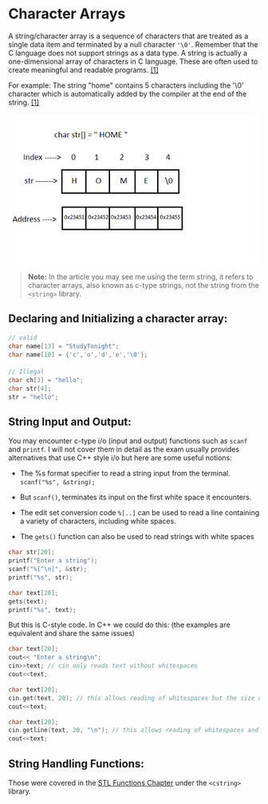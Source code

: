 # Character Arrays

A string/character array is a sequence of characters that are treated as a single data item and terminated by a null character `'\0'`. Remember that the C language does not support strings as a data type. A string is actually a one-dimensional array of characters in C language. These are often used to create meaningful and readable programs. [\[1\]][1]

For example: The string "home" contains 5 characters including the '\0' character which is automatically added by the compiler at the end of the string. [\[1\]][1]

![](/img/char-array1.png)


> **Note:** In the article you may see me using the term string, it refers to character arrays, also known as c-type strings, not the string from the `<string>` library.

## Declaring and Initializing a character array:

```C++
// valid
char name[13] = "StudyTonight";        
char name[10] = {'c','o','d','e','\0'};      

// Illegal
char ch[3] = "hello";    
char str[4];
str = "hello";  
```

## String Input and Output:

You may encounter c-type i/o (input and output) functions such as `scanf` and `printf`. I will not cover them in detail as the exam usually provides alternatives that use C++ style i/o but here are some useful notions:

* The %s format specifier to read a string input from the terminal. `scanf("%s", &string);`

* But `scanf()`, terminates its input on the first white space it encounters.

* The edit set conversion code `%[..]` can be used to read a line containing a variety of characters, including white spaces.

* The `gets()` function can also be used to read strings with white spaces

```C
char str[20];
printf("Enter a string");
scanf("%[^\n]", &str); 
printf("%s", str);
```

```C
char text[20];
gets(text);
printf("%s", text);
```

But this is C-style code. In C++ we could do this: (the examples are equivalent and share the same issues)

```C++
char text[20];
cout<< "Enter a string\n";
cin>>text; // cin only reads text without whitespaces
cout<<text;
```

```C++
char text[20];
cin.get(text, 20); // this allows reading of whitespaces but the size needs to be specified
cout<<text;
```

```C++
char text[20];
cin.getline(text, 20, "\n"); // this allows reading of whitespaces and stops the delimitation character "\n", but any character can be set instead
cout<<text;
```

## String Handling Functions:

Those were covered in the [STL Functions Chapter](/3.2-STL-Functions.md) under the `<cstring>` library.


[1]: https://www.studytonight.com/c/string-and-character-array.php